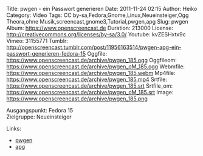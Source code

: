 Title: pwgen - ein Passwort generieren
Date: 2011-11-24 02:15
Author: Heiko
Category: Video
Tags: CC by-sa,Fedora,Gnome,Linux,Neueinsteiger,Ogg Theora,ohne Musik,screencast,gnome3,Tutorial,pwgen,apg
Slug: pwgen
Album: https://www.openscreencast.de
Duration: 213000
License: http://creativecommons.org/licenses/by-sa/3.0/
Youtube: kvZESHxtx9c
Vimeo: 31155771
Tumblr: http://openscreencast.tumblr.com/post/11956163514/pwgen-apg-ein-passwort-generieren-fedora-15
Oggfile: https://www.openscreencast.de/archive/pwgen_185.ogg
Oggfileom: https://www.openscreencast.de/archive/pwgen_oM_185.ogg
Webmfile: https://www.openscreencast.de/archive/pwgen_185.webm
Mp4file: https://www.openscreencast.de/archive/pwgen_185.mp4
Srtfile: https://www.openscreencast.de/archive/pwgen_185.srt
Srtfile_om: https://www.openscreencast.de/archive/pwgen_oM_185.srt
Image: https://www.openscreencast.de/archive/pwgen_185.png

Ausgangspunkt: Fedora 15  
Zielgruppe: Neueinsteiger  

Links:

  * [pwgen](http://wiki.ubuntuusers.de/Shell/pwgen "Link zu pwgen")
  * [apg](http://linux.die.net/man/1/apg "Link zu apg")

